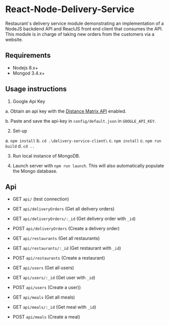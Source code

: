 # React-Node-Delivery-Service

Restaurant´s delivery service module demonstrating an implementation of a NodeJS backdend API and ReactJS front end client that consumes the API. This module is in charge of taking new orders from the customers via a website. 

## Requirements

* Nodejs 8.x+
* Mongod 3.4.x+

## Usage instructions

1. Google Api Key

  a. Obtain an api key with the [Distance Matrix API](https://developers.google.com/maps/documentation/distance-matrix/) enabled.

  b. Paste and save the api-key in `config/default.json` in `GOOGLE_API_KEY`.

2. Set-up

  a. `npm install`
  b. `cd .\delivery-service-client\`
  c. `npm install`
  c. `npm run build`
  d. `cd ..`

3. Run local instance of MongoDB.

4. Launch server with `npm run launch`. This will also automatically populate the Mongo database.

## Api
* GET `api/` (test connection)

* GET `api/deliveryOrders` (Get all delivery orders)
* GET `api/deliveryOrders/:_id` (Get delivery order with `_id`)
* POST `api/deliveryOrders` (Create a delivery order)

* GET `api/restaurants` (Get all restaurants)
* GET `api/restaurants/:_id` (Get restaurant with `_id`)
* POST `api/restaurants` (Create a restaurant)

* GET `api/users` (Get all users)
* GET `api/users/:_id` (Get user with `_id`)
* POST `api/users` (Create a user))

* GET `api/meals` (Get all meals)
* GET `api/meals/:_id` (Get meal with `_id`)
* POST `api/meals` (Create a meal)
